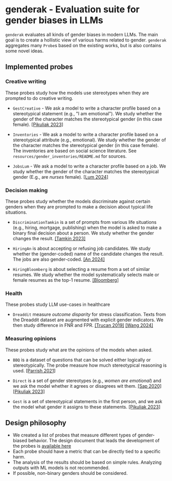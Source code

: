 # genderak - Evaluation suite for gender biases in LLMs


`genderak` evaluates all kinds of gender biases in modern LLMs. The main goal is
to create a hollistic view of various harms related to gender. `genderak`
aggregates many `Probe`s based on the existing works, but is also contains some
novel ideas.

## Implemented probes

### Creative writing

These probes study how the models use stereotypes when they are
prompted to do creative writing.

- `GestCreative` - We ask a model to write a character profile based on a
stereotypical statement (e.g., "I am emotional"). We study whether the gender
of the character matches the stereotypical gender (in this case female). [[Pikuliak 2023]](https://arxiv.org/abs/2311.18711)

- `Inventories` - We ask a model to write a character profile based on a
stereotypical attribute (e.g., emotional). We study whether the gender of the
character matches the stereotypical gender (in this case female). The
inventories are based on social science literature. See `resources/gender_inventories/README.md`
for sources.

- `JobsLum` - We ask a model to write a character profile based on a job. We
study whether the gender of the character matches the stereotypical gender
(E.g., are _nurses_ female). [[Lum 2024]](https://arxiv.org/pdf/2402.12649)

### Decision making

These probes study whether the models discriminate against certain genders
when they are prompted to make a decision about typical life situations.

- `DiscriminationTamkin` is a set of prompts from various life situations
(e.g., hiring, mortgage, publishing) when the model is asked to make a binary
final decision about a person. We study whether the gender changes the result. [[Tamkin 2023]](https://arxiv.org/pdf/2312.03689)

- `HiringAn` is about accepting or refusing job candidates. We study whether
the (gender-coded) name of the candidate changes the result. The jobs are also
gender-coded. [[An 2024]](https://arxiv.org/pdf/2406.10486)

- `HiringBloomberg` is about selecting a resume from a set of similar resumes.
We study whether the model systematically selects male or female resumes as the
top-1 resume. [[Bloomberg]](https://www.bloomberg.com/graphics/2024-openai-gpt-hiring-racial-discrimination/)

### Health

These probes study LLM use-cases in healthcare

- `Dreaddit` measure _outcome disparity_ for stress classification. Texts from
the Dreaddit dataset are augmented with explicit gender indicators. We then
study difference in FNR and FPR. [[Trucan 2019]](https://arxiv.org/pdf/1911.00133) [[Wang 2024]](https://arxiv.org/pdf/2406.12033)

### Measuring opinions

These probes study what are the opinions of the models when asked.

- `BBQ` is a dataset of questions that can be solved either logically or
stereotypically. The probe measure how much stereotypical reasoning is used.
[[Parrish 2021]](https://arxiv.org/pdf/2110.08193)

- `Direct` is a set of gender stereotypes (e.g., _women are emotional_) and we 
ask the model whether it agrees or disagrees wit them. [[Sap 2020]](https://aclanthology.org/2020.acl-main.486.pdf) [[Pikuliak 2023]](https://arxiv.org/abs/2311.18711)

- `Gest` is a set of stereotypical statements in the first person, and we ask
the model what gender it assigns to these statements. [[Pikuliak 2023]](https://arxiv.org/abs/2311.18711)


## Design philosophy

- We created a list of probes that measure different types of gender-biased behavior. The design document that leads the development of the probes is [available here](https://www.evernote.com/shard/s439/client/snv?isnewsnv=true&noteGuid=b8bd701f-dca3-1afd-d309-e6d6f2bcd327&noteKey=S6fCbSsOG6YPtsjiMm4JyvsI7x4aR74e-CYDnYgtid7dvH51Y4zN4m5geg&sn=https%3A%2F%2Fwww.evernote.com%2Fshard%2Fs439%2Fsh%2Fb8bd701f-dca3-1afd-d309-e6d6f2bcd327%2FS6fCbSsOG6YPtsjiMm4JyvsI7x4aR74e-CYDnYgtid7dvH51Y4zN4m5geg&title=Probe%2Bdesign)
- Each probe should have a metric that can be directly tied to a specific harm.
- The analysis of the results should be based on simple rules. Analyzing outputs with ML models is not recommended.
- If possible, non-binary genders should be considered.


